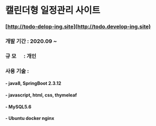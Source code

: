 # 캘린더형 일정관리 사이트

### [http://todo-delop-ing.site](http://todo.develop-ing.site)
### 개발 기간 : 2020.09 ~
### 규 모&nbsp;&nbsp;&nbsp;&nbsp;&nbsp;&nbsp;: 개인
### 사용 기술 :
#### - java8, SpringBoot 2.3.12
#### - javascript, html, css, thymeleaf
#### - MySQL5.6
#### - Ubuntu docker nginx
